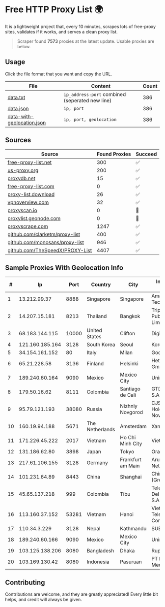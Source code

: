 
# Free HTTP Proxy List 🌍

It is a lightweight project that, every 10 minutes, scrapes lots of free-proxy sites, validates if it works, and serves a clean proxy list.


> Scraper found **7573** proxies at the latest update. Usable proxies are below.

## Usage

Click the file format that you want and copy the URL.


|File|Content|Count|
|----|-------|-----|
|[data.txt](https://raw.githubusercontent.com/themiralay/Proxy-List-World/master/data.txt)|`ip_address:port` combined (seperated new line)|386|
|[data.json](https://raw.githubusercontent.com/themiralay/Proxy-List-World/master/data.json)|`ip, port`|386|
|[data-with-geolocation.json](https://raw.githubusercontent.com/themiralay/Proxy-List-World/master/data-with-geolocation.json)|`ip, port, geolocation`|386|

## Sources

|Source|Found Proxies|Succeed|
|------|-------------|-------|
|[free-proxy-list.net](https://free-proxy-list.net)|300|✅|
|[us-proxy.org](https://www.us-proxy.org)|200|✅|
|[proxydb.net](http://proxydb.net)|15|✅|
|[free-proxy-list.com](https://free-proxy-list.com/?page=&port=&type%5B%5D=http&type%5B%5D=https&up_time=0&search=Search)|0|✅|
|[proxy-list.download](https://www.proxy-list.download/HTTP)|26|✅|
|[vpnoverview.com](https://vpnoverview.com/privacy/anonymous-browsing/free-proxy-servers)|32|✅|
|[proxyscan.io](https://www.proxyscan.io)|0|🚫|
|[proxylist.geonode.com](https://proxylist.geonode.com/api/proxy-list?limit=300&page=1&sort_by=lastChecked&sort_type=desc&protocols=http,https)|0|🚫|
|[proxyscrape.com](https://api.proxyscrape.com/v2/?request=displayproxies&protocol=http&timeout=10000&country=all&ssl=all&anonymity=all)|1247|✅|
|[github.com/clarketm/proxy-list](https://raw.githubusercontent.com/clarketm/proxy-list/master/proxy-list-raw.txt)|400|✅|
|[github.com/monosans/proxy-list](https://raw.githubusercontent.com/monosans/proxy-list/main/proxies/http.txt)|946|✅|
|[github.com/TheSpeedX/PROXY-List](https://raw.githubusercontent.com/TheSpeedX/PROXY-List/master/http.txt)|4407|✅|


## Sample Proxies With Geolocation Info

|#|Ip|Port|Country|City|Internet Service Provider|
|-|--|----|-------|----|-------------------------|
|1|13.212.99.37|8888|Singapore|Singapore|Amazon Technologies Inc.|
|2|14.207.15.181|8213|Thailand|Bangkok|Triple T Broadband Public Company Limited|
|3|68.183.144.115|10000|United States|Clifton|DigitalOcean, LLC|
|4|121.160.185.164|3128|South Korea|Seoul|Korea Telecom|
|5|34.154.161.152|80|Italy|Milan|Google LLC|
|6|65.21.228.58|3136|Finland|Helsinki|Hetzner Online GmbH|
|7|189.240.60.164|9090|Mexico|Mexico City|Uninet S.A. de C.V.|
|8|179.50.16.62|8111|Colombia|Santiago de Cali|GTD COLOMBIA S.A.S|
|9|95.79.121.193|38080|Russia|Nizhniy Novgorod|CJSC "ER-Telecom Holding" Nizhny Novgorod branch|
|10|160.19.94.188|5671|The Netherlands|Amsterdam|Xantho UAB|
|11|171.226.45.222|2017|Vietnam|Ho Chi Minh City|Viettel Corporation|
|12|131.186.62.80|3898|Japan|Tokyo|Oracle Corporation|
|13|217.61.106.155|3128|Germany|Frankfurt am Main|Aruba GmbH Cloud Network DC05|
|14|101.231.64.89|8443|China|Shanghai|China Telecom (Group)|
|15|45.65.137.218|999|Colombia|Tibu|Telecomunicaciones Del Catatumbo S.A.S|
|16|113.160.37.152|53281|Vietnam|Hanoi|VietNam Post and Telecom Corporation|
|17|110.34.3.229|3128|Nepal|Kathmandu|SUBISU C7|
|18|189.240.60.166|9090|Mexico|Mexico City|Uninet S.A. de C.V.|
|19|103.125.138.206|8080|Bangladesh|Dhaka|Rupali Bank Limited|
|20|103.169.130.42|8080|Indonesia|Pasuruan|PT Lancar Artha Media Data|



## Contributing

Contributions are welcome, and they are greatly appreciated! Every
little bit helps, and credit will always be given.

